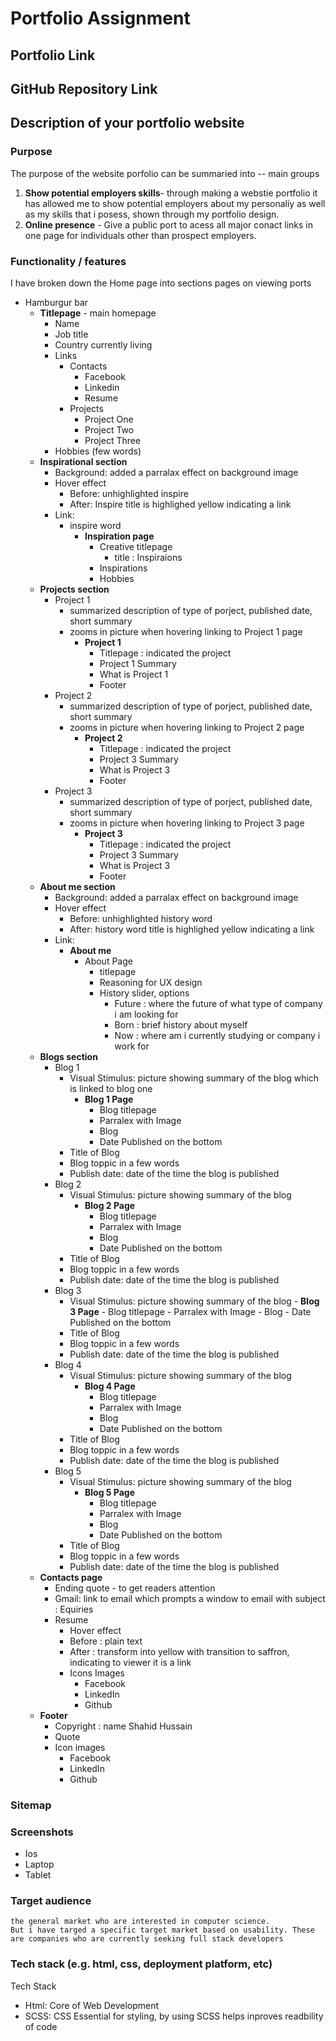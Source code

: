# Portfolio Assignment

## Portfolio Link

## GitHub Repository Link
## Description of your portfolio website 
### Purpose
The purpose of the website porfolio can be summaried into -- main groups 
1. **Show potential employers skills**- through making a webstie portfolio it has allowed me to show potential employers about my personaliy as well as my skills that i posess, shown through my portfolio design.
2. **Online presence** - Give a public port to acess all major conact links in one page for individuals other than prospect employers.
### Functionality / features
I have broken down the Home page into sections pages on viewing ports 
- Hamburgur bar
  - **Titlepage** - main homepage 
    - Name 
    - Job title
    - Country currently living
    - Links
      - Contacts
        - Facebook
        - Linkedin
        - Resume
      - Projects
        - Project One
        - Project Two
        - Project Three
    - Hobbies (few words)
  - **Inspirational section**
    - Background: added a parralax effect on background image
    - Hover effect 
      - Before: unhighlighted inspire
      - After: Inspire title is highlighed yellow indicating a link
    - Link: 
      - inspire word
        - **Inspiration page**
          - Creative titlepage
            - title : Inspiraions
          - Inspirations
          - Hobbies
  - **Projects section**
    - Project 1
      - summarized description of type of porject, published date, short summary
      - zooms in picture when hovering linking to Project 1 page
        - **Project 1** 
          - Titlepage : indicated the project
          - Project 1 Summary 
          - What is Project 1
          - Footer
    - Project 2
      - summarized description of type of porject, published date, short summary
      - zooms in picture when hovering linking to Project 2 page
        - **Project 2**
          - Titlepage : indicated the project
          - Project 3 Summary 
          - What is Project 3
          - Footer
    - Project 3
      - summarized description of type of porject, published date, short summary
      - zooms in picture when hovering linking to Project 3 page
        - **Project 3** 
          - Titlepage : indicated the project
          - Project 3 Summary 
          - What is Project 3
          - Footer
  - **About me section**
    - Background: added a parralax effect on background image
    - Hover effect 
      - Before: unhighlighted history word
      - After: history word title is highlighed yellow indicating a link
    - Link: 
      - **About me**
        - About Page
          - titlepage
          - Reasoning for UX design 
          - History slider, options
            - Future : where the future of what type of company i am looking for
            - Born : brief history about myself
            - Now : where am i currently studying or company i work for
  - **Blogs section**
    - Blog 1
      - Visual Stimulus: picture showing summary of the blog which is linked to blog one
        - **Blog 1 Page**
          - Blog titlepage
          - Parralex with Image
          - Blog
          - Date Published on the bottom
      - Title of Blog
      - Blog toppic in a few words
      - Publish date: date of the time the blog is published
    - Blog 2
      - Visual Stimulus: picture showing summary of the blog
        - **Blog 2 Page**
          - Blog titlepage
          - Parralex with Image
          - Blog
          - Date Published on the bottom
      - Title of Blog
      - Blog toppic in a few words
      - Publish date: date of the time the blog is published
    - Blog 3
      - Visual Stimulus: picture showing summary of the blog
            - **Blog 3 Page**
              - Blog titlepage
              - Parralex with Image
              - Blog
              - Date Published on the bottom
      - Title of Blog
      - Blog toppic in a few words
      - Publish date: date of the time the blog is published
    - Blog 4
      - Visual Stimulus: picture showing summary of the blog
          - **Blog 4 Page**
            - Blog titlepage
            - Parralex with Image
            - Blog
            - Date Published on the bottom
      - Title of Blog
      - Blog toppic in a few words
      - Publish date: date of the time the blog is published
    - Blog 5
      - Visual Stimulus: picture showing summary of the blog
        - **Blog 5 Page**
          - Blog titlepage
          - Parralex with Image
          - Blog
          - Date Published on the bottom
      - Title of Blog
      - Blog toppic in a few words
      - Publish date: date of the time the blog is published
  - **Contacts page**
    - Ending quote - to get readers attention
    - Gmail: link to email which prompts a window to email with subject : Equiries
    - Resume 
      - Hover effect
      - Before : plain text 
      - After : transform into yellow with transition to saffron, indicating to viewer it is a link
      - Icons Images
        - Facebook
        - LinkedIn
        - Github
  - **Footer**
    - Copyright : name Shahid Hussain
    - Quote
    - Icon images
      - Facebook
      - LinkedIn
      - Github


### Sitemap
### Screenshots
- Ios
- Laptop
- Tablet
### Target audience
    the general market who are interested in computer science. 
    But i have targed a specific target market based on usability. These are companies who are currently seeking full stack developers

### Tech stack (e.g. html, css, deployment platform, etc)
Tech Stack 
- Html: Core of Web Development
- SCSS: CSS Essential for styling, by using SCSS helps inproves readbility of code
